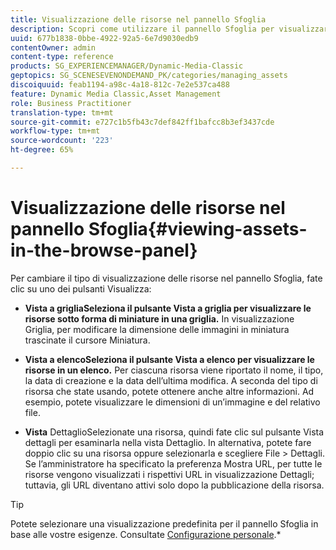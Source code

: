 ```yaml
---
title: Visualizzazione delle risorse nel pannello Sfoglia
description: Scopri come utilizzare il pannello Sfoglia per visualizzare le risorse.
uuid: 677b1838-0bbe-4922-92a5-6e7d9030edb9
contentOwner: admin
content-type: reference
products: SG_EXPERIENCEMANAGER/Dynamic-Media-Classic
geptopics: SG_SCENESEVENONDEMAND_PK/categories/managing_assets
discoiquuid: feab1194-a98c-4a18-812c-7e2e537ca488
feature: Dynamic Media Classic,Asset Management
role: Business Practitioner
translation-type: tm+mt
source-git-commit: e727c1b5fb43c7def842ff1bafcc8b3ef3437cde
workflow-type: tm+mt
source-wordcount: '223'
ht-degree: 65%

---
```



# Visualizzazione delle risorse nel pannello Sfoglia{#viewing-assets-in-the-browse-panel}

Per cambiare il tipo di visualizzazione delle risorse nel pannello Sfoglia, fate clic su uno dei pulsanti Visualizza:

* **Vista a grigliaSeleziona il pulsante Vista a griglia per visualizzare le risorse sotto forma di miniature in una griglia.**
In visualizzazione Griglia, per modificare la dimensione delle immagini in miniatura trascinate il cursore Miniatura.

* **Vista a elencoSeleziona il pulsante Vista a elenco per visualizzare le risorse in un elenco.**
Per ciascuna risorsa viene riportato il nome, il tipo, la data di creazione e la data dell’ultima modifica. A seconda del tipo di risorsa che state usando, potete ottenere anche altre informazioni. Ad esempio, potete visualizzare le dimensioni di un’immagine e del relativo file.

* **Vista**
DettaglioSelezionate una risorsa, quindi fate clic sul pulsante Vista dettagli per esaminarla nella vista Dettaglio. In alternativa, potete fare doppio clic su una risorsa oppure selezionarla e scegliere File > Dettagli. Se l’amministratore ha specificato la preferenza Mostra URL, per tutte le risorse vengono visualizzati i rispettivi URL in visualizzazione Dettagli; tuttavia, gli URL diventano attivi solo dopo la pubblicazione della risorsa.

>[!TIP]
>
>Potete selezionare una visualizzazione predefinita per il pannello Sfoglia in base alle vostre esigenze. Consultate [Configurazione personale](personal-setup.md#personal_setup).*
